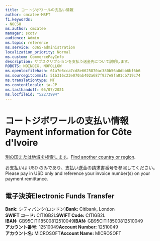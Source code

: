 ```yaml
---
title: コートジボワールの支払い情報
author: cmcatee-MSFT
f1.keywords:
- NOCSH
ms.author: cmcatee
manager: scotv
audience: Admin
ms.topic: reference
ms.service: o365-administration
localization_priority: Normal
ms.custom: CommercePayInfo
description: サブスクリプションを支払う送金先について説明します。
ROBOTS: NOINDEX, NOFOLLOW
ms.openlocfilehash: 61a7e6cca7cd8e6625870ac380b56a0dbb6bf6b6
ms.sourcegitcommit: 51b316c23e070ab402a687f927e8fa01cb719c74
ms.translationtype: MT
ms.contentlocale: ja-JP
ms.lasthandoff: 05/07/2021
ms.locfileid: "52273994"
---
```

# <a name="payment-information-for-cte-divoire"></a><span data-ttu-id="edea4-103">コートジボワールの支払い情報</span><span class="sxs-lookup"><span data-stu-id="edea4-103">Payment information for Côte d'Ivoire</span></span>

<span data-ttu-id="edea4-104">[別の国または地域を検索します](../billing-and-payments/pay-for-your-subscription.md)。</span><span class="sxs-lookup"><span data-stu-id="edea4-104">[Find another country or region](../billing-and-payments/pay-for-your-subscription.md).</span></span>

<span data-ttu-id="edea4-105">お支払いは USD のみであり、支払い送金の請求書番号を参照してください。</span><span class="sxs-lookup"><span data-stu-id="edea4-105">Please pay in USD only and reference your invoice number(s) on your payment remittance.</span></span>

## <a name="electronic-funds-transfer"></a><span data-ttu-id="edea4-106">電子決済</span><span class="sxs-lookup"><span data-stu-id="edea4-106">Electronic Funds Transfer</span></span>

<span data-ttu-id="edea4-107">**Bank:** シティバンク(ロンドン)</span><span class="sxs-lookup"><span data-stu-id="edea4-107">**Bank:** Citibank, London</span></span>  
<span data-ttu-id="edea4-108">**SWIFT コード:** CITIGB2L</span><span class="sxs-lookup"><span data-stu-id="edea4-108">**SWIFT Code:** CITIGB2L</span></span>  
<span data-ttu-id="edea4-109">**IBAN:** GB95CITI18500812510049</span><span class="sxs-lookup"><span data-stu-id="edea4-109">**IBAN:** GB95CITI18500812510049</span></span>  
<span data-ttu-id="edea4-110">**アカウント番号:** 12510049</span><span class="sxs-lookup"><span data-stu-id="edea4-110">**Account Number:** 12510049</span></span>  
<span data-ttu-id="edea4-111">**アカウント名:** MICROSOFT</span><span class="sxs-lookup"><span data-stu-id="edea4-111">**Account Name:** MICROSOFT</span></span>  